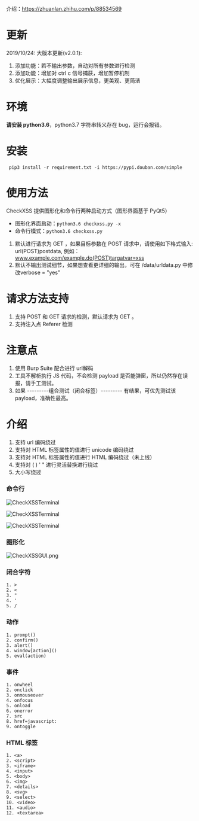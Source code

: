 介绍：https://zhuanlan.zhihu.com/p/88534569

# 更新
2019/10/24:
大版本更新(v2.0.1):
1. 添加功能：若不输出参数，自动对所有参数进行检测
2. 添加功能：增加对 ctrl c 信号捕获，增加暂停机制
3. 优化展示：大幅度调整输出展示信息，更美观、更简洁

# 环境
**请安装 python3.6**，python3.7 字符串转义存在 bug，运行会报错。

# 安装
`
pip3 install -r requirement.txt -i https://pypi.douban.com/simple`

# 使用方法
CheckXSS 提供图形化和命令行两种启动方式（图形界面基于 PyQt5）
- 图形化界面启动：`python3.6 checkxss.py -x`
- 命令行模式：`python3.6 checkxss.py`
1. 默认进行请求为 GET ，如果目标参数在 POST 请求中，请使用如下格式输入: url(POST)postdata, 例如：www.example.com/example.do(POST)targatvar=xss
2. 默认不输出测试细节，如果想查看更详细的输出，可在 /data/urldata.py 中修改verbose = "yes"

# 请求方法支持
1. 支持 POST 和 GET 请求的检测，默认请求为 GET 。
2. 支持注入点 Referer 检测

# 注意点
1. 使用 Burp Suite 配合进行 url解码
2. 工具不解析执行 JS 代码，不会检测 payload 是否能弹窗，所以仍然存在误报，请手工测试。
3. 如果  ---------组合测试（闭合标签）--------- 有结果，可优先测试该 payload，准确性最高。
# 介绍

1. 支持 url 编码绕过
2. 支持对 HTML 标签属性的值进行 unicode 编码绕过
3. 支持对 HTML 标签属性的值进行 HTML 编码绕过（未上线）
4. 支持对 ( ) ' " 进行灵活替换进行绕过
5. 大小写绕过
### 命令行
![CheckXSSTerminal](https://i.loli.net/2019/10/24/N6UfbZiR3WKuBJ1.png)

![CheckXSSTerminal](https://i.loli.net/2019/10/24/K7i4qjVgfxHCJBQ.png)

![CheckXSSTerminal](https://i.loli.net/2019/10/24/DZl2eSBjK9XPWsi.png)
### 图形化
![CheckXSSGUI.png](https://i.loli.net/2019/09/30/P5g2NWklJ4mEoqF.png)

### 闭合字符
```
1. >
2. <
3. "
4. '
5. /
```

### 动作
```
1. prompt()
2. confirm()
3. alert()
4. window[action]()
5. eval(action)
```
### 事件
```
1. onwheel
2. onclick
3. onmouseover
4. onfocus
5. onload
6. onerror
7. src
8. href=javascript:
9. ontoggle
```
### HTML 标签
```
1. <a>
2. <script>
3. <iframe>
4. <input>
5. <body>
6. <img>
7. <details>
8. <svg>
9. <select>
10. <video>
11. <audio>
12. <textarea> 
```
